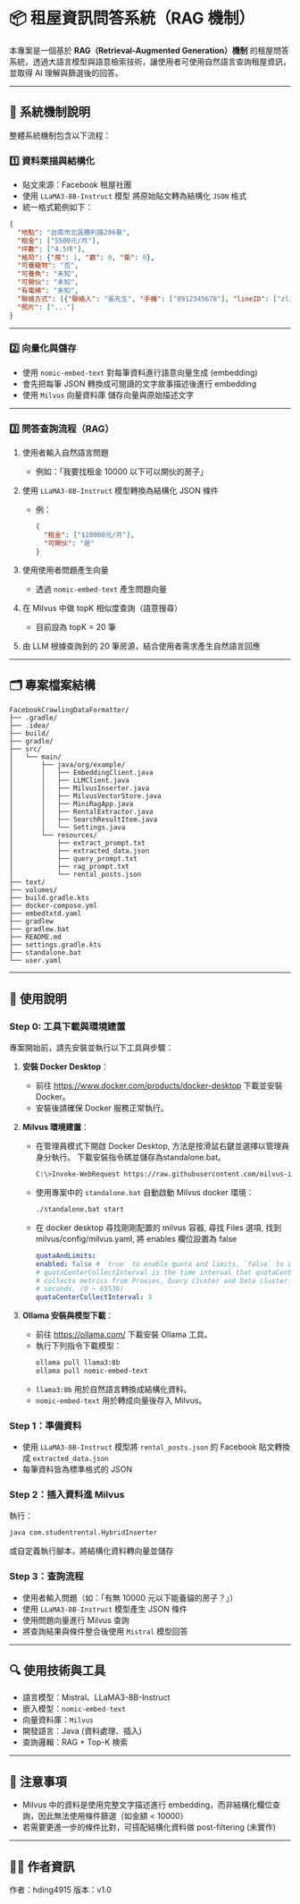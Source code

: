 # 📦 租屋資訊問答系統（RAG 機制）

本專案是一個基於 **RAG（Retrieval-Augmented Generation）機制** 的租屋問答系統，透過大語言模型與語意檢索技術，讓使用者可使用自然語言查詢租屋資訊，並取得 AI 理解與篩選後的回答。

---

## 🧠 系統機制說明

整體系統機制包含以下流程：

### 1️⃣ 資料萊描與結構化

- 貼文來源：Facebook 租屋社團
- 使用 `LLaMA3-8B-Instruct` 模型 將原始貼文轉為結構化 `JSON` 格式
- 統一格式範例如下：

```json
{
  "地點": "台南市北區勝利路206巷",
  "租金": ["5500元/月"],
  "坪數": ["4.5坪"],
  "格局": {"房": 1, "廳": 0, "衛": 0},
  "可養寵物": "否",
  "可養魚": "未知",
  "可開伙": "未知",
  "有電梯": "未知",
  "聯絡方式": [{"聯絡人": "張先生", "手機": ["0912345678"], "lineID": ["zline123"]}],
  "照片": ["..."]
}
```

---

### 2️⃣ 向量化與儲存

- 使用 `nomic-embed-text` 對每筆資料進行語意向量生成 (embedding)
- 會先把每筆 JSON 轉換成可閱讀的文字故事描述後進行 embedding
- 使用 `Milvus` 向量資料庫 儲存向量與原始描述文字

---

### 3️⃣ 問答查詢流程（RAG）

1. 使用者輸入自然語言問題
    - 例如：「我要找租金 10000 以下可以開伙的房子」

2. 使用 `LLaMA3-8B-Instruct` 模型轉換為結構化 JSON 條件
    - 例：
      ```json
      {
        "租金": ["$10000元/月"],
        "可開伙": "是"
      }
      ```

3. 使用使用者問題產生向量
    - 透過 `nomic-embed-text` 產生問題向量

4. 在 Milvus 中做 topK 相似度查詢（語意搜尋）
    - 目前設為 topK = 20 筆

5. 由 LLM 根據查詢到的 20 筆房源，結合使用者需求產生自然語言回應

---

## 🗂️ 專案檔案結構

```
FacebookCrawlingDataFormatter/
├── .gradle/
├── .idea/
├── build/
├── gradle/
├── src/
│   └── main/
│       ├── java/org/example/
│       │   ├── EmbeddingClient.java
│       │   ├── LLMClient.java
│       │   ├── MilvusInserter.java
│       │   ├── MilvusVectorStore.java
│       │   ├── MiniRagApp.java
│       │   ├── RentalExtractor.java
│       │   ├── SearchResultItem.java
│       │   └── Settings.java
│       └── resources/
│           ├── extract_prompt.txt
│           ├── extracted_data.json
│           ├── query_prompt.txt
│           ├── rag_prompt.txt
│           └── rental_posts.json
├── text/
├── volumes/
├── build.gradle.kts
├── docker-compose.yml
├── embedtxtd.yaml
├── gradlew
├── gradlew.bat
├── README.md
├── settings.gradle.kts
├── standalone.bat
└── user.yaml
```
---

## 🚀 使用說明

### Step 0: 工具下載與環境建置

專案開始前，請先安裝並執行以下工具與步驟：

1. **安裝 Docker Desktop**：
    - 前往 https://www.docker.com/products/docker-desktop 下載並安裝 Docker。
    - 安裝後請確保 Docker 服務正常執行。

2. **Milvus 環境建置**： 
    - 在管理員模式下開啟 Docker Desktop, 方法是按滑鼠右鍵並選擇以管理員身分執行。 
   下載安裝指令碼並儲存為standalone.bat。
      ```bash
      C:\>Invoke-WebRequest https://raw.githubusercontent.com/milvus-io/milvus/refs/heads/master/scripts/standalone_embed.bat -OutFile standalone.bat
      ```

    - 使用專案中的 `standalone.bat` 自動啟動 Milvus docker 環境：
      ```bash
      ./standalone.bat start
      ```
    - 在 docker desktop 尋找剛剛配置的 milvus 容器, 尋找 Files 選項, 找到 milvus/config/milvus.yaml, 將 enables 欄位設置為 false
      ```yaml
      quotaAndLimits:
      enabled: false # `true` to enable quota and limits, `false` to disable.
      # quotaCenterCollectInterval is the time interval that quotaCenter
      # collects metrics from Proxies, Query cluster and Data cluster.
      # seconds, (0 ~ 65536)
      quotaCenterCollectInterval: 3
      ```

3. **Ollama 安裝與模型下載**：
    - 前往 https://ollama.com/ 下載安裝 Ollama 工具。
    - 執行下列指令下載模型：
      ```bash
      ollama pull llama3:8b
      ollama pull nomic-embed-text
      ```
    - `llama3:8b` 用於自然語言轉換成結構化資料。
    - `nomic-embed-text` 用於轉成向量後存入 Milvus。


### Step 1：準備資料
- 使用 `LLaMA3-8B-Instruct` 模型將 `rental_posts.json` 的 Facebook 貼文轉換成 `extracted_data.json`
- 每筆資料皆為標準格式的 JSON

### Step 2：插入資料進 Milvus

執行：
```bash
java com.studentrental.HybridInserter
```
或自定義執行腳本，將結構化資料轉向量並儲存

### Step 3：查詢流程

- 使用者輸入問題（如：「有無 10000 元以下能養貓的房子？」）
- 使用 `LLaMA3-8B-Instruct` 模型產生 JSON 條件
- 使用問題向量進行 Milvus 查詢
- 將查詢結果與條件整合後使用 `Mistral` 模型回答

---

## 🔍 使用技術與工具

- 語言模型：Mistral、LLaMA3-8B-Instruct
- 嵌入模型：`nomic-embed-text`
- 向量資料庫：`Milvus`
- 開發語言：Java (資料處理、插入)
- 查詢邏輯：RAG + Top-K 検索

---

## 📌 注意事項

- Milvus 中的資料是使用完整文字描述進行 embedding，而非結構化欄位查詢，因此無法使用條件篩選（如金額 < 10000）
- 若需要更進一步的條件比對，可搭配結構化資料做 post-filtering (未實作)

---

## 👨‍💼 作者資訊

作者：hding4915
版本：v1.0

